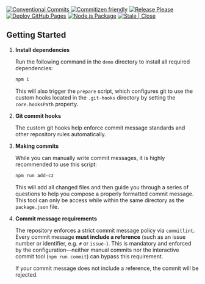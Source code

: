 [![Conventional Commits](https://img.shields.io/badge/Conventional%20Commits-1.0.0-%23FE5196?logo=conventionalcommits&logoColor=white)](https://conventionalcommits.org)
[![Commitizen friendly](https://img.shields.io/badge/commitizen-friendly-brightgreen.svg)](http://commitizen.github.io/cz-cli/)
[![Release Please](https://github.com/admcfarland/ngx-mat-datepicker-pack/actions/workflows/release-please.yml/badge.svg)](https://github.com/admcfarland/ngx-mat-datepicker-pack/actions/workflows/release-please.yml)
[![Deploy GitHub Pages](https://github.com/admcfarland/ngx-mat-datepicker-pack/actions/workflows/jekyll-gh-pages.yml/badge.svg)](https://github.com/admcfarland/ngx-mat-datepicker-pack/actions/workflows/jekyll-gh-pages.yml)
[![Node.js Package](https://github.com/admcfarland/ngx-mat-datepicker-pack/actions/workflows/npm-publish.yml/badge.svg)](https://github.com/admcfarland/ngx-mat-datepicker-pack/actions/workflows/npm-publish.yml)
[![Stale | Close](https://github.com/admcfarland/ngx-mat-datepicker-pack/actions/workflows/stale-close.yml/badge.svg)](https://github.com/admcfarland/ngx-mat-datepicker-pack/actions/workflows/stale-close.yml)


## Getting Started

1. **Install dependencies**

   Run the following command in the `demo` directory to install all required dependencies:

   ```bash
   npm i
   ```

   This will also trigger the `prepare` script, which configures git to use the custom hooks located in the `.git-hooks` directory by setting the `core.hooksPath` property.

2. **Git commit hooks**

   The custom git hooks help enforce commit message standards and other repository rules automatically.

3. **Making commits**

   While you can manually write commit messages, it is highly recommended to use this script:

   ```bash
   npm run add-cz
   ```

   This will add all changed files and then guide you through a series of questions to help you compose a properly formatted commit message. This tool can only be access while within the same directory as the `package.json` file.

4. **Commit message requirements**

   The repository enforces a strict commit message policy via `commitlint`. Every commit message **must include a reference** (such as an issue number or identifier, e.g. `#` or `issue-`). This is mandatory and enforced by the configuration—neither manual commits nor the interactive commit tool (`npm run commit`) can bypass this requirement.

   If your commit message does not include a reference, the commit will be rejected.
